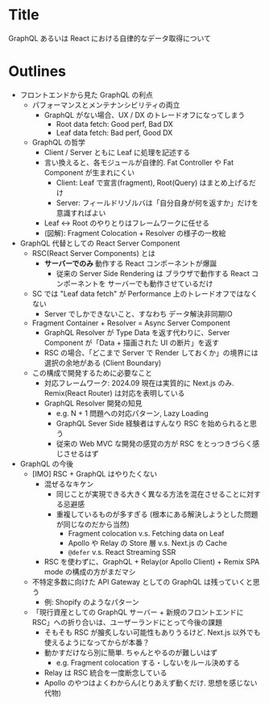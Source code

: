 # Title

GraphQL あるいは React における自律的なデータ取得について

# Outlines

- フロントエンドから見た GraphQL の利点
  - パフォーマンスとメンテナンシビリティの両立
    - GraphQL がない場合、UX / DX のトレードオフになってしまう
      - Root data fetch: Good perf, Bad DX
      - Leaf data fetch: Bad perf, Good DX
  - GraphQL の哲学
    - Client / Server ともに Leaf に処理を記述する
    - 言い換えると、各モジュールが自律的. Fat Controller や Fat Component が生まれにくい
      - Client: Leaf で宣言(fragment), Root(Query) はまとめ上げるだけ
      - Server: フィールドリゾルバは「自分自身が何を返すか」だけを意識すればよい
    - Leaf <-> Root のやりとりはフレームワークに任せる
    - (図解): Fragment Colocation + Resolver の様子の一枚絵
- GraphQL 代替としての React Server Component
  - RSC(React Server Components) とは
    - **サーバーでのみ** 動作する React コンポーネントが爆誕
      - 従来の Server Side Rendering は ブラウザで動作する React コンポーネントを サーバーでも動作させているだけ
  - SC では "Leaf data fetch" が Performance 上のトレードオフではなくない
    - Server でしかできないこと、すなわち データ解決非同期IO
  - Fragment Container + Resolver = Async Server Component
    - GraphQL Resolver が Type Data を返す代わりに、Server Component が「Data + 描画された UI の断片」を返す
    - RSC の場合、「どこまで Server で Render しておくか」の境界には選択の余地がある (Client Boundary)
  - この構成で開発するために必要なこと
    - 対応フレームワーク: 2024.09 現在は実質的に Next.js のみ. Remix(React Router) は対応を表明している
    - GraphQL Resolver 開発の知見
      - e.g. N + 1 問題への対応パターン, Lazy Loading
      - GraphQL Sever Side 経験者はすんなり RSC を始められると思う
      - 従来の Web MVC な開発の感覚の方が RSC をとっつきづらく感じさせるはず
- GraphQL の今後
  - [IMO] RSC + GraphQL はやりたくない
    - 混ぜるなキケン
      - 同じことが実現できる大きく異なる方法を混在させることに対する忌避感
      - 重複しているものが多すぎる (根本にある解決しようとした問題が同じなのだから当然)
        - Fragment colocation v.s. Fetching data on Leaf
        - Apollo や Relay の Store 層 v.s. Next.js の Cache
        - `@defer` v.s. React Streaming SSR
    - RSC を使わずに、GraphQL + Relay(or Apollo Client) + Remix SPA mode の構成の方がまだマシ
  - 不特定多数に向けた API Gateway としての GraphQL は残っていくと思う
    - 例: Shopify のようなパターン
  - 「現行資産としての GraphQL サーバー + 新規のフロントエンドに RSC」への折り合いは、ユーザーランドにとって今後の課題
    - そもそも RSC が膾炙しない可能性もありうるけど. Next.js 以外でも使えるようになってからが本番？
    - 動かすだけなら別に簡単. ちゃんとやるのが難しいはず
      - e.g. Fragment colocation する・しないをルール決めする
    - Relay は RSC 統合を一度断念している
    - Apollo のやつはよくわからん(とりあえず動くだけ. 思想を感じない代物)

<!--

- GraphQL を RSC で置換できるパターン
  - クライアントが Web ブラウザのみであること
  - RSC を利用できること
    - 2024 現在は実質的に Next.js のみ.
    - react-router(Remix) v7 が RSC に対応したら裾野が広がるかも？
  - 例:
    - T3 Stack(= React + tRPC + Prisma ORM)はよりシンプルに、コンポーネント自身が Prisma Client を呼び出す構成とできる
    - Gatsby における開発体験がそのまま Next.js の SSG(ISR) でも利用可能に
-->
